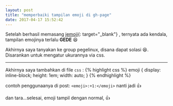 ```yaml
---
layout: post
title: "memperbaiki tampilan emoji di gh-page"
date: 2017-04-17 15:52:42
---
```

Setelah berhasil memasang [jemoji]({{site.url}}/2017/04/17/menambah-emoji-di-gh-page/){: target="_blank"} , ternyata ada kendala, tampilan emojinya terlalu **GEDE** <emoji>:laughing:</emoji>

Akhirnya saya tanyakan ke group pegelinux, disana dapat solasi <emoji>:laughing:</emoji>. Disarankan untuk mengatur ukurannya via css.

<hr>

Akhirnya saya tambahkan di file <code>css</code> :
{% highlight css %}
emoji {
    display: inline-block;
    height: 1em;
    width: auto;
}
{% endhighlight %}

contoh penggunaanya di post:
`<emoji>:+1:</emoji>` nanti jadi <emoji>:+1:</emoji>

dan tara...selesai, emoji tampil dengan normal, <emoji>:+1:</emoji>
